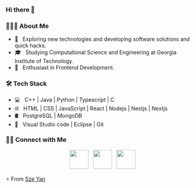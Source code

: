 ### Hi there 👋

<!--
**szeyan543/szeyan543** is a ✨ _special_ ✨ repository because its `README.md` (this file) appears on your GitHub profile.

Here are some ideas to get you started:

- 🔭 I’m currently working on ...
- 🌱 I’m currently learning ...
- 👯 I’m looking to collaborate on ...
- 🤔 I’m looking for help with ...
- 💬 Ask me about ...
- 📫 How to reach me: ...
- 😄 Pronouns: ...
- ⚡ Fun fact: ...
-->


<h3> 👨🏻‍💻 About Me </h3>

- 🤔 &nbsp; Exploring new technologies and developing software solutions and quick hacks.
- 🎓 &nbsp; Studying Computational Science and Engineering at Georgia Institute of Technology.
- 🌱 &nbsp; Enthusiast in Frontend Development.


<h3>🛠 Tech Stack</h3>

- 💻 &nbsp; C++ | Java | Python | Typescript | C 
- 🌐 &nbsp; HTML | CSS | JavaScript | React | Nodejs | Nestjs | Nextjs
- 🛢 &nbsp; PostgreSQL | MongoDB
- 🔧 &nbsp; Visual Studio code | Eclipse | Git




<h3> 🤝🏻 Connect with Me </h3>

<p align="center">
&nbsp; <a href="https://szeyan.com/" target="_blank" rel="noopener noreferrer"><img src="https://img.icons8.com/dotty/512/portfolio.png" width="50" /></a>  
&nbsp; <a href="https://www.linkedin.com/in/szeyan" target="_blank" rel="noopener noreferrer"><img src="https://img.icons8.com/plasticine/100/000000/linkedin.png" width="50" /></a>
&nbsp; <a href="szeyan@gatech.edu" target="_blank" rel="noopener noreferrer"><img src="https://img.icons8.com/plasticine/100/000000/gmail.png"  width="50" /></a>
</p>

⭐️ From [Sze Yan](https://github.com/szeyan543)
